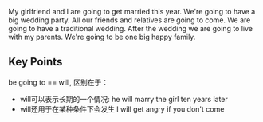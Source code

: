 My girlfriend and I are going to get married this year. We're going to have a big wedding party. 
All our friends and relatives are going to come. We are going to have a traditional wedding. 
After the wedding we are going to live with my parents. We're going to be one big happy family.

## Key Points
be going to == will, 区别在于：
- will可以表示长期的一个情况: he will marry the girl ten years later
- will还用于在某种条件下会发生 I will get angry if you don't come


